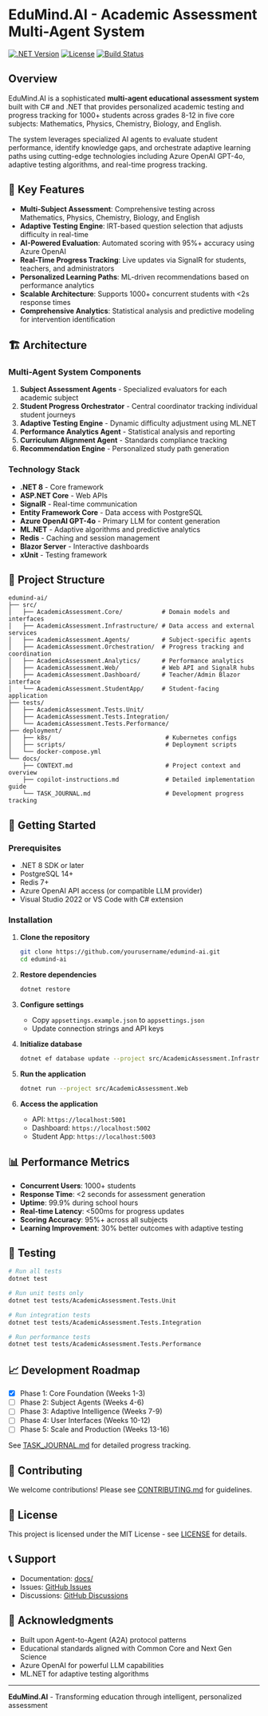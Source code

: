 # EduMind.AI - Academic Assessment Multi-Agent System

[![.NET Version](https://img.shields.io/badge/.NET-8.0-blue)](https://dotnet.microsoft.com/)
[![License](https://img.shields.io/badge/license-MIT-green)](LICENSE)
[![Build Status](https://img.shields.io/badge/build-passing-brightgreen)](https://github.com)

## Overview

EduMind.AI is a sophisticated **multi-agent educational assessment system** built with C# and .NET that provides personalized academic testing and progress tracking for 1000+ students across grades 8-12 in five core subjects: Mathematics, Physics, Chemistry, Biology, and English.

The system leverages specialized AI agents to evaluate student performance, identify knowledge gaps, and orchestrate adaptive learning paths using cutting-edge technologies including Azure OpenAI GPT-4o, adaptive testing algorithms, and real-time progress tracking.

## 🎯 Key Features

- **Multi-Subject Assessment**: Comprehensive testing across Mathematics, Physics, Chemistry, Biology, and English
- **Adaptive Testing Engine**: IRT-based question selection that adjusts difficulty in real-time
- **AI-Powered Evaluation**: Automated scoring with 95%+ accuracy using Azure OpenAI
- **Real-Time Progress Tracking**: Live updates via SignalR for students, teachers, and administrators
- **Personalized Learning Paths**: ML-driven recommendations based on performance analytics
- **Scalable Architecture**: Supports 1000+ concurrent students with <2s response times
- **Comprehensive Analytics**: Statistical analysis and predictive modeling for intervention identification

## 🏗️ Architecture

### Multi-Agent System Components

1. **Subject Assessment Agents** - Specialized evaluators for each academic subject
2. **Student Progress Orchestrator** - Central coordinator tracking individual student journeys
3. **Adaptive Testing Engine** - Dynamic difficulty adjustment using ML.NET
4. **Performance Analytics Agent** - Statistical analysis and reporting
5. **Curriculum Alignment Agent** - Standards compliance tracking
6. **Recommendation Engine** - Personalized study path generation

### Technology Stack

- **.NET 8** - Core framework
- **ASP.NET Core** - Web APIs
- **SignalR** - Real-time communication
- **Entity Framework Core** - Data access with PostgreSQL
- **Azure OpenAI GPT-4o** - Primary LLM for content generation
- **ML.NET** - Adaptive algorithms and predictive analytics
- **Redis** - Caching and session management
- **Blazor Server** - Interactive dashboards
- **xUnit** - Testing framework

## 📁 Project Structure

```
edumind-ai/
├── src/
│   ├── AcademicAssessment.Core/           # Domain models and interfaces
│   ├── AcademicAssessment.Infrastructure/ # Data access and external services
│   ├── AcademicAssessment.Agents/         # Subject-specific agents
│   ├── AcademicAssessment.Orchestration/  # Progress tracking and coordination
│   ├── AcademicAssessment.Analytics/      # Performance analytics
│   ├── AcademicAssessment.Web/            # Web API and SignalR hubs
│   ├── AcademicAssessment.Dashboard/      # Teacher/Admin Blazor interface
│   └── AcademicAssessment.StudentApp/     # Student-facing application
├── tests/
│   ├── AcademicAssessment.Tests.Unit/
│   ├── AcademicAssessment.Tests.Integration/
│   └── AcademicAssessment.Tests.Performance/
├── deployment/
│   ├── k8s/                                # Kubernetes configs
│   ├── scripts/                            # Deployment scripts
│   └── docker-compose.yml
└── docs/
    ├── CONTEXT.md                          # Project context and overview
    ├── copilot-instructions.md             # Detailed implementation guide
    └── TASK_JOURNAL.md                     # Development progress tracking
```

## 🚀 Getting Started

### Prerequisites

- .NET 8 SDK or later
- PostgreSQL 14+
- Redis 7+
- Azure OpenAI API access (or compatible LLM provider)
- Visual Studio 2022 or VS Code with C# extension

### Installation

1. **Clone the repository**
   ```bash
   git clone https://github.com/yourusername/edumind-ai.git
   cd edumind-ai
   ```

2. **Restore dependencies**
   ```bash
   dotnet restore
   ```

3. **Configure settings**
   - Copy `appsettings.example.json` to `appsettings.json`
   - Update connection strings and API keys

4. **Initialize database**
   ```bash
   dotnet ef database update --project src/AcademicAssessment.Infrastructure
   ```

5. **Run the application**
   ```bash
   dotnet run --project src/AcademicAssessment.Web
   ```

6. **Access the application**
   - API: `https://localhost:5001`
   - Dashboard: `https://localhost:5002`
   - Student App: `https://localhost:5003`

## 📊 Performance Metrics

- **Concurrent Users**: 1000+ students
- **Response Time**: <2 seconds for assessment generation
- **Uptime**: 99.9% during school hours
- **Real-time Latency**: <500ms for progress updates
- **Scoring Accuracy**: 95%+ across all subjects
- **Learning Improvement**: 30% better outcomes with adaptive testing

## 🧪 Testing

```bash
# Run all tests
dotnet test

# Run unit tests only
dotnet test tests/AcademicAssessment.Tests.Unit

# Run integration tests
dotnet test tests/AcademicAssessment.Tests.Integration

# Run performance tests
dotnet test tests/AcademicAssessment.Tests.Performance
```

## 📈 Development Roadmap

- [x] Phase 1: Core Foundation (Weeks 1-3)
- [ ] Phase 2: Subject Agents (Weeks 4-6)
- [ ] Phase 3: Adaptive Intelligence (Weeks 7-9)
- [ ] Phase 4: User Interfaces (Weeks 10-12)
- [ ] Phase 5: Scale and Production (Weeks 13-16)

See [TASK_JOURNAL.md](docs/TASK_JOURNAL.md) for detailed progress tracking.

## 🤝 Contributing

We welcome contributions! Please see [CONTRIBUTING.md](CONTRIBUTING.md) for guidelines.

## 📄 License

This project is licensed under the MIT License - see [LICENSE](LICENSE) for details.

## 📞 Support

- Documentation: [docs/](docs/)
- Issues: [GitHub Issues](https://github.com/yourusername/edumind-ai/issues)
- Discussions: [GitHub Discussions](https://github.com/yourusername/edumind-ai/discussions)

## 🙏 Acknowledgments

- Built upon Agent-to-Agent (A2A) protocol patterns
- Educational standards aligned with Common Core and Next Gen Science
- Azure OpenAI for powerful LLM capabilities
- ML.NET for adaptive testing algorithms

---

**EduMind.AI** - Transforming education through intelligent, personalized assessment
